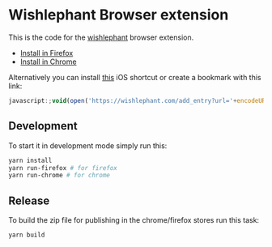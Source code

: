# Wishlephant Browser extension

This is the code for the [wishlephant](https://wishlephant.com) browser extension.

* [Install in Firefox](https://addons.mozilla.org/en-US/firefox/addon/wishlephant/?src=search)
* [Install in Chrome](https://chrome.google.com/webstore/detail/wishlephant/jlboplkjmpihnagigadfbghilalnpgkl?hl=de)

Alternatively you can install [this](https://www.icloud.com/shortcuts/d2bc9187df2349a7a1417976dd2b795b)
iOS shortcut or create a bookmark with this link:

```js
javascript:;void(open('https://wishlephant.com/add_entry?url='+encodeURIComponent(location.href),'_blank'));
```

## Development

To start it in development mode simply run this:

```sh
yarn install
yarn run-firefox # for firefox
yarn run-chrome # for chrome
```

## Release

To build the zip file for publishing in the chrome/firefox stores run
this task: 

```sh
yarn build
````
